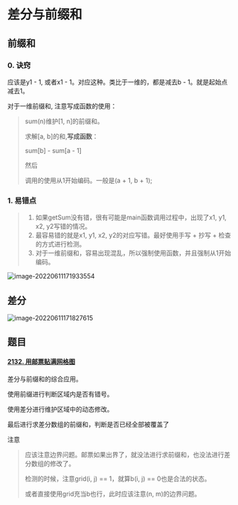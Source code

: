 # 差分与前缀和





## 前缀和

### 0. 诀窍

应该是y1 - 1, 或者x1 - 1。对应这种。类比于一维的，都是减去b - 1。就是起始点减去1。

对于一维前缀和, 注意写成函数的使用：

> sum(n)维护[1, n]的前缀和。
>
> 求解[a, b]的和,**写成函数**：
>
> sum[b] - sum[a - 1]
>
> 然后
>
> 调用的使用从1开始编码。一般是(a + 1, b + 1);





### 1. 易错点

> 1. 如果getSum没有错，很有可能是main函数调用过程中，出现了x1, y1, x2, y2写错的情况。
> 2. 最容易错的就是x1, y1, x2, y2的对应写错。最好使用手写 + 抄写 + 检查的方式进行检测。
> 3. 对于一维前缀和，容易出现混乱，所以强制使用函数，并且强制从1开始编码。



![image-20220611171933554](D:\blgs\source\imgs\image-20220611171933554.png)



## 差分

![image-20220611171827615](D:\blgs\source\imgs\image-20220611171827615.png)



## 题目

#### [2132. 用邮票贴满网格图](https://leetcode.cn/problems/stamping-the-grid/)

差分与前缀和的综合应用。



使用前缀进行判断区域内是否有错号。

使用差分进行维护区域中的动态修改。

最后进行求差分数组的前缀和，判断是否已经全部被覆盖了



注意

> 应该注意边界问题。邮票如果出界了，就没法进行求前缀和，也没法进行差分数组的修改了。
>
> 检测的时候，注意grid(i, j) == 1，就算b(i, j) == 0也是合法的状态。
>
> 或者直接使用grid充当b也行，此时应该注意(n, m)的边界问题。